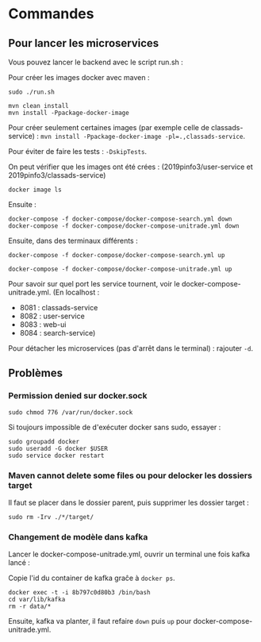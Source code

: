 # Commandes
## Pour lancer les microservices

Vous pouvez lancer le backend avec le script run.sh :

Pour créer les images docker avec maven :
```
sudo ./run.sh
```

```
mvn clean install
mvn install -Ppackage-docker-image

```

Pour créer seulement certaines images (par exemple celle de classads-service) : `mvn install -Ppackage-docker-image -pl=.,classads-service`.

Pour éviter de faire les tests : `-DskipTests`.

On peut vérifier que les images ont été crées : (2019pinfo3/user-service et 2019pinfo3/classads-service)

```
docker image ls  
```

Ensuite :

```
docker-compose -f docker-compose/docker-compose-search.yml down
docker-compose -f docker-compose/docker-compose-unitrade.yml down
```

Ensuite, dans des terminaux différents :

```
docker-compose -f docker-compose/docker-compose-search.yml up
```

```
docker-compose -f docker-compose/docker-compose-unitrade.yml up
```

Pour savoir sur quel port les service tournent, voir le docker-compose-unitrade.yml.
(En localhost :
  * 8081 : classads-service
  * 8082 : user-service
  * 8083 : web-ui
  * 8084 : search-service)

Pour détacher les microservices (pas d'arrêt dans le terminal) : rajouter `-d`.

## Problèmes

### Permission denied sur docker.sock

```
sudo chmod 776 /var/run/docker.sock
```

Si toujours impossible de d'exécuter docker sans sudo, essayer :

```
sudo groupadd docker
sudo useradd -G docker $USER
sudo service docker restart
```

### Maven cannot delete some files ou pour delocker les dossiers target

Il faut se placer dans le dossier parent, puis supprimer les dossier target :

`sudo rm -Irv ./*/target/`

### Changement de modèle dans kafka

Lancer le docker-compose-unitrade.yml, ouvrir un terminal une fois kafka lancé :

Copie l'id du container de kafka graĉe à `docker ps`.

```
docker exec -t -i 8b797c0d80b3 /bin/bash
cd var/lib/kafka
rm -r data/*
```

Ensuite, kafka va planter, il faut refaire `down` puis `up` pour docker-compose-unitrade.yml.
